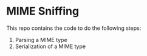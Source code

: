 # MIME Sniffing

This repo contains the code to do the following steps:
1. Parsing a MIME type
2. Serialization of a MIME type

